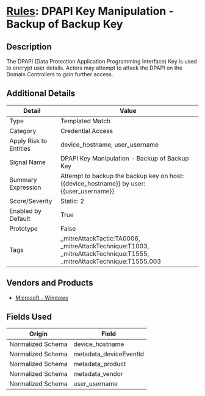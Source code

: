 # [Rules](README.md): DPAPI Key Manipulation - Backup of Backup Key

## Description
The DPAPI (Data Protection Application Programming Interface) Key is used to encrypt user details. Actors may attempt to attack the DPAPI on the Domain Controllers to gain further access.

## Additional Details
|Detail|Value|
|----|----|
|Type|Templated Match|
|Category|Credential Access|
|Apply Risk to Entities|device_hostname, user_username|
|Signal Name|DPAPI Key Manipulation - Backup of Backup Key|
|Summary Expression|Attempt to backup the backup key on host: {{device_hostname}} by user: {{user_username}}|
|Score/Severity|Static: 2|
|Enabled by Default|True|
|Prototype|False|
|Tags|_mitreAttackTactic:TA0006, _mitreAttackTechnique:T1003, _mitreAttackTechnique:T1555, _mitreAttackTechnique:T1555.003|
## Vendors and Products
- [Microsoft - Windows](../products/1ff7546c-cb36-4a24-87f7-89d2cecc5761.md)


## Fields Used

|Origin|Field|
|----|----|
|Normalized Schema|device_hostname|
|Normalized Schema|metadata_deviceEventId|
|Normalized Schema|metadata_product|
|Normalized Schema|metadata_vendor|
|Normalized Schema|user_username|


